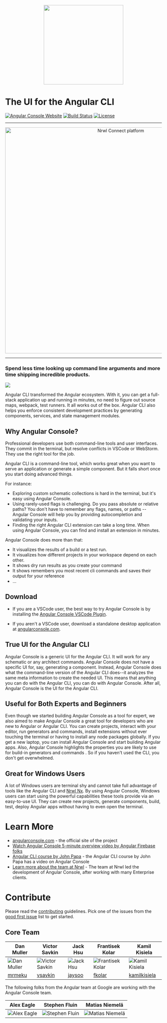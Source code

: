 <p align="center">
    <img src="https://raw.githubusercontent.com/nrwl/angular-console/master/static/angular-console-logo-with-text.jpg" width="256"/>
</p>

# The UI for the Angular CLI

[![Angular Console Website](https://img.shields.io/badge/Angular-Console-blue.png)](https://angularconsole.org/)
[![Build Status](https://circleci.com/gh/nrwl/angular-console/tree/master.png)](https://circleci.com/gh/nrwl/angular-console/tree/master)
[![License](https://img.shields.io/npm/l/@nrwl/schematics.png)](https://opensource.org/licenses/MIT)

<hr>

<p align="center">
  <a href="https://hubs.ly/H0hWwWd0" target="_blank">  
    <img 
         width="728"
         src="https://images.ctfassets.net/8eyogtwep6d2/4FZPkA6lK3IEwJFlmfB47/4b5fef4738d4b23c41007329fca37ad0/nrwl-connect-banner-with-shadow.png?w=1024"  
         alt="Nrwl Connect platform">
  </a>
</p>

<hr>

### Spend less time looking up command line arguments and more time shipping incredible products.

<img src="https://raw.githubusercontent.com/nrwl/angular-console/master/static/angular-console-plugin.gif">

Angular CLI transformed the Angular ecosystem. With it, you can get a full-stack application up and running in minutes, no need to figure out source maps, webpack, test runners. It all works out of the box. Angular CLI also helps you enforce consistent development practices by generating components, services, and state management modules.

## Why Angular Console?

Professional developers use both command-line tools and user interfaces. They commit in the terminal, but resolve conflicts in VSCode or WebStorm. They use the right tool for the job.

Angular CLI is a command-line tool, which works great when you want to serve an application or generate a simple component. But it falls short once you start doing advanced things.

For instance:

* Exploring custom schematic collections is hard in the terminal, but it's easy using Angular Console.
* Using rarely-used flags is challenging. Do you pass absolute or relative paths? You don't have to remember any flags, names, or paths -- Angular Console will help you by providing autocompletion and validating your inputs.
* Finding the right Angular CLI extension can take a long time. When using Angular Console, you can find and install an extension in minutes.


Angular Console does more than that:

* It visualizes the results of a build or a test run.
* It visualizes how different projects in your workspace depend on each other.
* It shows dry run results as you create your command
* It shows remembers you most recent cli commands and saves their output for your reference
* ...


## Download

* If you are a VSCode user, the best way to try Angular Console is by installing the [Angular Console VSCode Plugin](https://marketplace.visualstudio.com/items?itemName=nrwl.angular-console).

* If you aren't a VSCode user, download a standalone desktop application at [angularconsole.com](https://angularconsole.com).



## True UI for the Angular CLI

Angular Console is a generic UI for the Angular CLI. It will work for any schematic or any architect commands. Angular Console does not have a specific UI for, say, generating a component. Instead, Angular Console does what the command-line version of the Angular CLI does--it analyzes the same meta information to create the needed UI. This means that anything you can do with the Angular CLI, you can do with Angular Console. After all, Angular Console is the UI for the Angular CLI.


## Useful for Both Experts and Beginners

Even though we started building Angular Console as a tool for expert, we also aimed to make Angular Console a great tool for developers who are new to Angular or Angular CLI. You can create projects, interact with your editor, run generators and commands, install extensions without ever touching the terminal or having to install any node packages globally. If you get a new laptop, you can install Angular Console and start building Angular apps. Also, Angular Console highlights the properties you are likely to use for build-in generators and commands . So if you haven't used the CLI, you don't get overwhelmed.

## Great for Windows Users

A lot of Windows users are terminal shy and cannot take full advantage of tools like the Angular CLI and [Nrwl Nx](http://nrwl.io/nx). By using Angular Console, Windows users can start using the powerful capabilities these tools provide via an easy-to-use UI. They can create new projects, generate components, build, test, deploy Angular apps without having to even open the terminal.


# Learn More

- [angularconsole.com](http://angularconsole.com) - the official site of the project
- [Watch Angular Console 5-minute overview video by Angular Firebase folks](https://www.youtube.com/watch?time_continue=18&v=d2K2Cp8BJx0)
- [Angular CLI course by John Papa](https://www.pluralsight.com/courses/angular-cli) - the Angular CLI course by John Papa has a video on Angular Console
- [Learn more about the team at Nrwl](https://www.nrwl.io) - The team at Nrwl led the development of Angular Console, after working with many Enterprise clients.

# Contribute

Please read the [contributing](https://github.com/nrwl/angular-console/blob/master/CONTRIBUTING.md) guidelines.
Pick one of the issues from the [good first issue](https://github.com/nrwl/angular-console/issues?q=is%3Aopen+is%3Aissue+label%3A%22good+first+issue%22) list to get started.

## Core Team

| Dan Muller | Victor Savkin | Jack Hsu | Frantisek Kolar | Kamil Kisiela |
| ---------- | ------------- | -------- | -------------- | ------------- |
| ![Dan Muller][DM] | ![Victor Savkin][VS] | ![Jack Hsu][JH] | ![Frantisek Kolar][FK] | ![Kamil Kisiela][KK] |
| [mrmeku](https://github.com/mrmeku) | [vsavkin](https://github.com/vsavkin) | [jaysoo](https://github.com/jaysoo) | [fkolar](https://github.com/fkolar) | [kamilkisiela](https://github.com/kamilkisiela) |

[DM]: https://raw.githubusercontent.com/nrwl/angular-console/master/static/dan_pic.jpg
[VS]: https://raw.githubusercontent.com/nrwl/angular-console/master/static/victor_pic.jpg
[JH]: https://raw.githubusercontent.com/nrwl/angular-console/master/static/jack_pic.jpg
[FK]: https://avatars0.githubusercontent.com/u/17149942?s=150&v=4
[KK]: https://avatars1.githubusercontent.com/u/8167190?s=150&v=4

The following folks from the Angular team at Google are working with the Angular Console team.

| Alex Eagle | Stephen Fluin | Matias Niemelä |
| ---------- | ------------- | -------------- |
| ![Alex Eagle][AE] | ![Stephen Fluin][SF] | ![Matias Niemelä][MN] |

[AE]: https://raw.githubusercontent.com/nrwl/angular-console/master/static/alex_eagle_pic.jpg
[SF]: https://raw.githubusercontent.com/nrwl/angular-console/master/static/stephen_pic.jpg
[MN]: https://raw.githubusercontent.com/nrwl/angular-console/master/static/matias_pic.jpg
